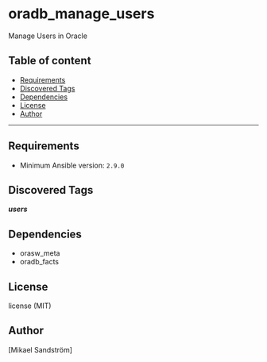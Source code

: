 # oradb_manage_users

Manage Users in Oracle

## Table of content

- [Requirements](#requirements)
- [Discovered Tags](#discovered-tags)
- [Dependencies](#dependencies)
- [License](#license)
- [Author](#author)

---

## Requirements

- Minimum Ansible version: `2.9.0`


## Discovered Tags

**_users_**


## Dependencies

- orasw_meta
- oradb_facts

## License

license (MIT)

## Author

[Mikael Sandström]
